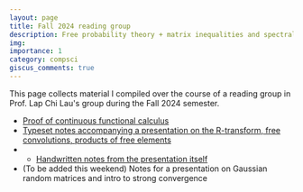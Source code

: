 ```yaml
---
layout: page
title: Fall 2024 reading group
description: Free probability theory + matrix inequalities and spectral graph theory
img:
importance: 1
category: compsci
giscus_comments: true
---
```


This page collects material I compiled over the course of a reading group in Prof. Lap Chi Lau's group during the Fall 2024 semester.

- <a href="/assets/docs/Proof_of_continuous_functional_calculus.pdf">Proof of continuous functional calculus</a>
- <a href="/assets/docs/FP-notes-4.pdf">Typeset notes accompanying a presentation on the R-transform, free convolutions, products of free elements</a>
- - <a href="/assets/docs/FP-presentation-4-updated.pdf">Handwritten notes from the presentation itself</a>
- (To be added this weekend) Notes for a presentation on Gaussian random matrices and intro to strong convergence
